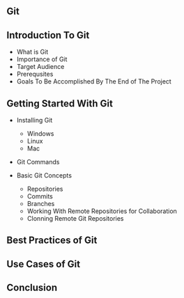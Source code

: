 ## Git

## Introduction To Git
  - What is Git
  - Importance of Git
  - Target Audience
  - Prerequsites
  - Goals To Be Accomplished By The End of The Project

## Getting Started With Git
  - Installing Git
    - Windows
    - Linux
    - Mac

  - Git Commands

  - Basic Git Concepts
    - Repositories
    - Commits
    - Branches
    - Working With Remote Repositories for Collaboration
    - Clonning Remote Git Repositories

## Best Practices of Git

## Use Cases of Git

## Conclusion
